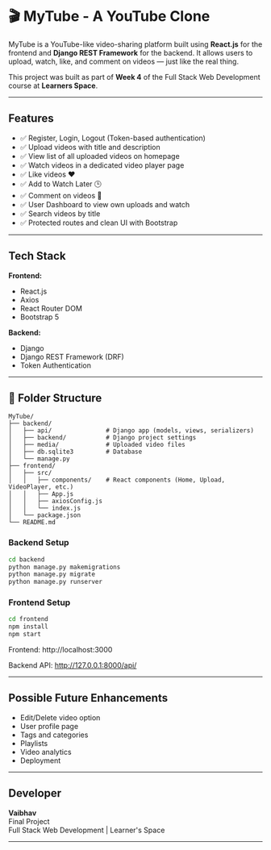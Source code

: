
# 🎬 MyTube - A YouTube Clone

MyTube is a YouTube-like video-sharing platform built using **React.js** for the frontend and **Django REST Framework** for the backend. It allows users to upload, watch, like, and comment on videos — just like the real thing.

This project was built as part of **Week 4** of the Full Stack Web Development course at **Learners Space**.

---

##  Features

- ✅ Register, Login, Logout (Token-based authentication)
- ✅ Upload videos with title and description
- ✅ View list of all uploaded videos on homepage
- ✅ Watch videos in a dedicated video player page
- ✅ Like videos ❤️
- ✅ Add to Watch Later 🕒
- ✅ Comment on videos 💬
- ✅ User Dashboard to view own uploads and watch
- ✅ Search videos by title
- ✅ Protected routes and clean UI with Bootstrap

---

##  Tech Stack

**Frontend:**
- React.js
- Axios
- React Router DOM
- Bootstrap 5

**Backend:**
- Django
- Django REST Framework (DRF)
- Token Authentication

---

## 📁 Folder Structure

```
MyTube/
├── backend/
│   ├── api/               # Django app (models, views, serializers)
│   ├── backend/           # Django project settings
│   ├── media/             # Uploaded video files
│   ├── db.sqlite3         # Database
│   └── manage.py
├── frontend/
│   ├── src/
│   │   ├── components/    # React components (Home, Upload, VideoPlayer, etc.)
│   │   ├── App.js
│   │   ├── axiosConfig.js
│   │   └── index.js
│   └── package.json
└── README.md              

```

###  Backend Setup

```bash
cd backend
python manage.py makemigrations
python manage.py migrate
python manage.py runserver
```

###  Frontend Setup

```bash
cd frontend
npm install
npm start
```

Frontend: http://localhost:3000  

Backend API: http://127.0.0.1:8000/api/

---


##  Possible Future Enhancements

- Edit/Delete video option
- User profile page
- Tags and categories
- Playlists
- Video analytics
- Deployment

---

##  Developer

**Vaibhav** <br>
Final Project <br>
Full Stack Web Development | Learner's Space

---

